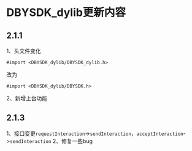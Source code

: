 # DBYSDK_dylib更新内容
## 2.1.1
1、头文件变化
```objc
#import <DBYSDK_dylib/DBYSDK_dylib.h>
```
改为
```objc
#import <DBYSDK_dylib/DBYSDK.h>
```
2、新增上台功能
## 2.1.3
1、接口变更`requestInteraction`->`sendInteraction`，`acceptInteraction`->`sendInteraction`
2、修复一些bug
